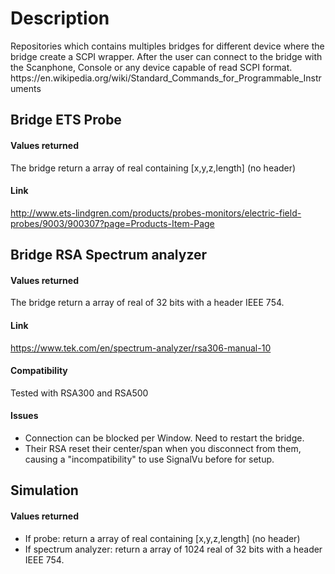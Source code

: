 # Description
<p>
Repositories which contains multiples bridges for different device where the bridge create a SCPI wrapper.
After the user can connect to the bridge with the Scanphone, Console or any device capable of read SCPI format.
https://en.wikipedia.org/wiki/Standard_Commands_for_Programmable_Instruments
</p>

## Bridge ETS Probe
#### Values returned
The bridge return a array of real containing [x,y,z,length] (no header)
#### Link
http://www.ets-lindgren.com/products/probes-monitors/electric-field-probes/9003/900307?page=Products-Item-Page

## Bridge RSA Spectrum analyzer
#### Values returned
The bridge return a array of real of 32 bits with a header IEEE 754.
#### Link
https://www.tek.com/en/spectrum-analyzer/rsa306-manual-10
#### Compatibility
Tested with RSA300 and RSA500
#### Issues
- Connection can be blocked per Window. Need to restart the bridge.
- Their RSA reset their center/span when you disconnect from them, causing a "incompatibility" to use SignalVu before for setup.

## Simulation
#### Values returned
- If probe: return a array of real containing [x,y,z,length] (no header)
- If spectrum analyzer: return a array of 1024 real of 32 bits with a header IEEE 754.
